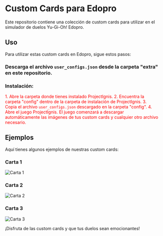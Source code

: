 # Custom Cards para Edopro

Este repositorio contiene una colección de custom cards para utilizar en el simulador de duelos Yu-Gi-Oh! Edopro.

## Uso

Para utilizar estas custom cards en Edopro, sigue estos pasos:

### Descarga el archivo `user_configs.json` desde la carpeta "extra" en este repositorio.

### Instalación:

<span style="color:red">1. Abre la carpeta donde tienes instalado ProjectIgnis.</span>
<span style="color:red">2. Encuentra la carpeta "config" dentro de la carpeta de instalación de ProjectIgnis.</span>
<span style="color:red">3. Copia el archivo `user_configs.json` descargado en la carpeta "config".</span>
<span style="color:red">4. Abre el juego ProjectIgnis. El juego comenzará a descargar automáticamente las imágenes de tus custom cards y cualquier otro archivo necesario.</span>

## Ejemplos

Aquí tienes algunos ejemplos de nuestras custom cards:

### Carta 1

![Carta 1](ruta_a_la_imagen_1)

### Carta 2

![Carta 2](ruta_a_la_imagen_2)

### Carta 3

![Carta 3](ruta_a_la_imagen_3)

¡Disfruta de las custom cards y que tus duelos sean emocionantes!
